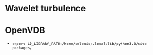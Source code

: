 # Wavelet turbulence

# OpenVDB
- `export LD_LIBRARY_PATH=/home/selexis/.local/lib/python3.8/site-packages/`